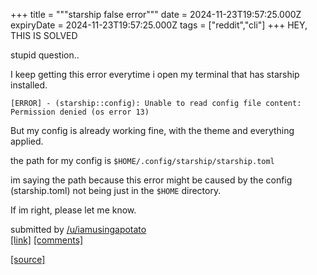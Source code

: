 +++
title = """starship false error"""
date = 2024-11-23T19:57:25.000Z
expiryDate = 2024-11-23T19:57:25.000Z
tags = ["reddit","cli"]
+++
HEY, THIS IS SOLVED

stupid question..

I keep getting this error everytime i open my terminal that has starship installed.

`[ERROR] - (starship::config): Unable to read config file content: Permission denied (os error 13)`

But my config is already working fine, with the theme and everything applied.

the path for my config is `$HOME/.config/starship/starship.toml`

im saying the path because this error might be caused by the config (starship.toml) not being just in the `$HOME` directory.

If im right, please let me know.

submitted by [/u/iamusingapotato](https://www.reddit.com/user/iamusingapotato)  
[\[link\]](https://www.reddit.com/r/commandline/comments/1gy8bcx/starship_false_error/) [\[comments\]](https://www.reddit.com/r/commandline/comments/1gy8bcx/starship_false_error/)

[[source]](https://www.reddit.com/r/commandline/comments/1gy8bcx/starship_false_error/)
